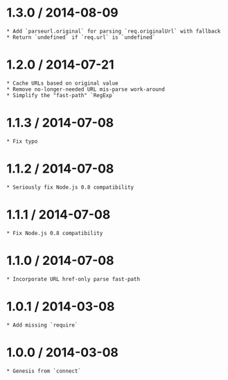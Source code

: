 1.3.0 / 2014-08-09
==================

    * Add `parseurl.original` for parsing `req.originalUrl` with fallback
    * Return `undefined` if `req.url` is `undefined`

1.2.0 / 2014-07-21
==================

    * Cache URLs based on original value
    * Remove no-longer-needed URL mis-parse work-around
    * Simplify the "fast-path" `RegExp`

1.1.3 / 2014-07-08
==================

    * Fix typo

1.1.2 / 2014-07-08
==================

    * Seriously fix Node.js 0.8 compatibility

1.1.1 / 2014-07-08
==================

    * Fix Node.js 0.8 compatibility

1.1.0 / 2014-07-08
==================

    * Incorporate URL href-only parse fast-path

1.0.1 / 2014-03-08
==================

    * Add missing `require`

1.0.0 / 2014-03-08
==================

    * Genesis from `connect`
